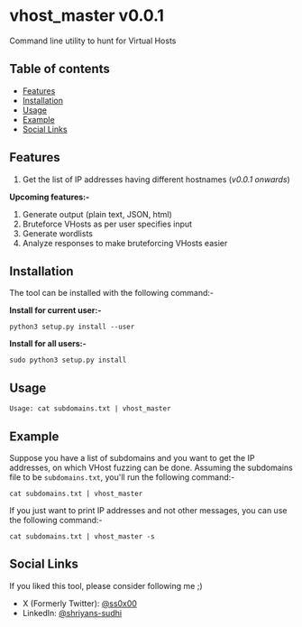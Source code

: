 # vhost_master v0.0.1
Command line utility to hunt for Virtual Hosts

## Table of contents
- [Features](#features)
- [Installation](#installation)
- [Usage](#usage)
- [Example](#example)
- [Social Links](#social-links)

## Features
1. Get the list of IP addresses having different hostnames (*v0.0.1 onwards*)

**Upcoming features:-**
1. Generate output (plain text, JSON, html)
1. Bruteforce VHosts as per user specifies input
1. Generate wordlists
1. Analyze responses to make bruteforcing VHosts easier

## Installation
The tool can be installed with the following command:-

**Install for current user:-**
```
python3 setup.py install --user
```

**Install for all users:-**
```
sudo python3 setup.py install
```

## Usage
```
Usage: cat subdomains.txt | vhost_master
```

## Example
Suppose you have a list of subdomains and you want to get the IP addresses, on which VHost fuzzing can be done. Assuming the subdomains file to be `subdomains.txt`, you'll run the following command:-
```
cat subdomains.txt | vhost_master
```

If you just want to print IP addresses and not other messages, you can use the following command:-
```
cat subdomains.txt | vhost_master -s
```

## Social Links
If you liked this tool, please consider following me ;)
- X (Formerly Twitter): [@ss0x00](https://twitter.com/ss0x00)
- LinkedIn: [@shriyans-sudhi](https://www.linkedin.com/in/shriyans-sudhi/)
